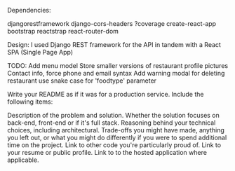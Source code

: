Dependencies:

djangorestframework
django-cors-headers
?coverage
create-react-app
bootstrap
reactstrap
react-router-dom


Design: I used Django REST framework for the API in tandem with a React SPA (Single Page App) 


TODO:
Add menu model
Store smaller versions of restaurant profile pictures
Contact info, force phone and email syntax
Add warning modal for deleting restaurant
use snake case for 'foodtype' parameter 


Write your README as if it was for a production service. Include the following items:

Description of the problem and solution.
Whether the solution focuses on back-end, front-end or if it's full stack.
Reasoning behind your technical choices, including architectural.
Trade-offs you might have made, anything you left out, or what you might do differently if you were to spend additional time on the project.
Link to other code you're particularly proud of.
Link to your resume or public profile.
Link to to the hosted application where applicable.

